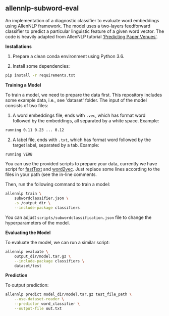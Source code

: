 allennlp-subword-eval
--------------------


An implementation of a diagnostic classifier to evaluate word embeddings using AllenNLP framework. The model uses a two-layers feedforward classifier to predict a particular linguistic feature of a given word vector. The code is heavily adapted from AllenNLP tutorial ['Predicting Paper Venues'](https://github.com/allenai/allennlp/tree/master/tutorials#a-complete-example-predicting-paper-venues).


**Installations**

1. Prepare a clean conda environment using Python 3.6.

2. Install some dependencies:

```bash
pip install -r requirements.txt
```


**Training a Model**

To train a model, we need to prepare the data first. This repository includes some example data, i.e., see 'dataset' folder. The input of the model consists of two files:

1. A word embeddings file, ends with `.vec`, which has format word followed by the embeddings, all separated by a white space. Example:

```bash
running 0.11 0.23 ... 0.12
```

2. A label file, ends with `.txt`, which has format word followed by the target label, separated by a tab. Example:

```bash
running	VERB
```

You can use the provided scripts to prepare your data, currently we have script for [fastText](https://github.com/gozdesahin/dataset_compilation/blob/master/data_util/extract_fastText.py) and [word2vec](https://github.com/gozdesahin/dataset_compilation/blob/master/data_util/extract_word2vec.py). Just replace some lines according to the files in your path (see the in-line comments.


Then, run the following command to train a model:

```bash
allennlp train \
    subwordclassifier.json \
    -s /output_dir \
    --include-package classifiers
```

You can adjust `scripts/subwordclassification.json` file to change the hyperparameters of the model.


**Evaluating the Model**

To evaluate the model, we can run a similar script:

```bash
allennlp evaluate \
    output_dir/model.tar.gz \
    --include-package classifiers \
    dataset/test
```

**Prediction**

To output prediction:

```bash
allennlp predict model_dir/model.tar.gz test_file_path \
	--use-dataset-reader \
	--predictor word_classifier \
	--output-file out.txt
```



